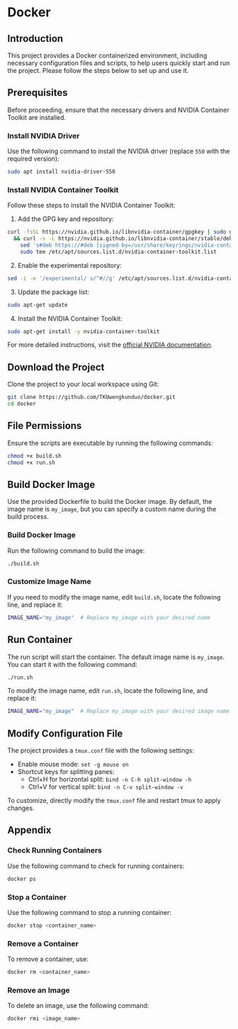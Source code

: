 # Docker

## Introduction

This project provides a Docker containerized environment, including necessary configuration files and scripts, to help users quickly start and run the project. Please follow the steps below to set up and use it.

## Prerequisites

Before proceeding, ensure that the necessary drivers and NVIDIA Container Toolkit are installed.

### Install NVIDIA Driver

Use the following command to install the NVIDIA driver (replace `550` with the required version):

```bash
sudo apt install nvidia-driver-550
```

### Install NVIDIA Container Toolkit

Follow these steps to install the NVIDIA Container Toolkit:

1. Add the GPG key and repository:

```bash
curl -fsSL https://nvidia.github.io/libnvidia-container/gpgkey | sudo gpg --dearmor -o /usr/share/keyrings/nvidia-container-toolkit-keyring.gpg \
  && curl -s -L https://nvidia.github.io/libnvidia-container/stable/deb/nvidia-container-toolkit.list | \
    sed 's#deb https://#deb [signed-by=/usr/share/keyrings/nvidia-container-toolkit-keyring.gpg] https://#g' | \
    sudo tee /etc/apt/sources.list.d/nvidia-container-toolkit.list
```

2. Enable the experimental repository:

```bash
sed -i -e '/experimental/ s/^#//g' /etc/apt/sources.list.d/nvidia-container-toolkit.list
```

3. Update the package list:

```bash
sudo apt-get update
```

4. Install the NVIDIA Container Toolkit:

```bash
sudo apt-get install -y nvidia-container-toolkit
```

For more detailed instructions, visit the [official NVIDIA documentation](https://docs.nvidia.com/datacenter/cloud-native/container-toolkit/latest/install-guide.html).

## Download the Project

Clone the project to your local workspace using Git:

```bash
git clone https://github.com/TKUwengkunduo/docker.git
cd docker
```

## File Permissions

Ensure the scripts are executable by running the following commands:

```bash
chmod +x build.sh
chmod +x run.sh
```

## Build Docker Image

Use the provided Dockerfile to build the Docker image. By default, the image name is `my_image`, but you can specify a custom name during the build process.

### Build Docker Image

Run the following command to build the image:

```bash
./build.sh
```

### Customize Image Name

If you need to modify the image name, edit `build.sh`, locate the following line, and replace it:

```bash
IMAGE_NAME="my_image"  # Replace my_image with your desired name
```

## Run Container

The run script will start the container. The default image name is `my_image`. You can start it with the following command:

```bash
./run.sh
```

To modify the image name, edit `run.sh`, locate the following line, and replace it:

```bash
IMAGE_NAME="my_image"  # Replace my_image with your desired image name
```

## Modify Configuration File

The project provides a `tmux.conf` file with the following settings:

- Enable mouse mode: `set -g mouse on`
- Shortcut keys for splitting panes:
  - Ctrl+H for horizontal split: `bind -n C-h split-window -h`
  - Ctrl+V for vertical split: `bind -n C-v split-window -v`

To customize, directly modify the `tmux.conf` file and restart tmux to apply changes.

## Appendix

### Check Running Containers

Use the following command to check for running containers:

```bash
docker ps
```

### Stop a Container

Use the following command to stop a running container:

```bash
docker stop <container_name>
```

### Remove a Container

To remove a container, use:

```bash
docker rm <container_name>
```

### Remove an Image

To delete an image, use the following command:

```bash
docker rmi <image_name>
```



